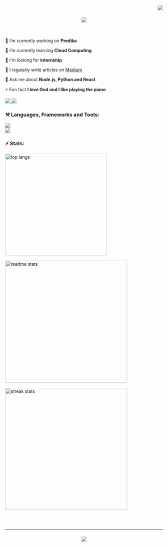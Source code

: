 <img align="right" src="https://visitor-badge.laobi.icu/badge?page_id=jcblanc2.jcblanc2" />

<h1 align="center">
    <img src="https://readme-typing-svg.herokuapp.com/?font=Righteous&size=35&center=true&vCenter=true&width=500&height=70&duration=4000&lines=Hi+👋,+I'm+John+Clayton!;" />
</h1>


<br/>

🔭 I’m currently working on **Predika**

🌱 I’m currently learning **Cloud Computing**

👯 I'm looking for **internship**

📝 I regularly write articles on [Medium](https://medium.com/@jclaytonblanc)

💬 Ask me about **Node.js, Python and React**

⚡ Fun fact **I love God and I like playing the piano**
 
 
<div align="left"> 
  <a href="mailto:jclaytonblanc@gmail.com">
    <img src="https://img.shields.io/badge/Gmail-333333?style=for-the-badge&logo=gmail&logoColor=red" />
  </a>
  <a href="https://www.linkedin.com/in/johnclaytonblanc" target="_blank">
    <img src="https://img.shields.io/badge/LinkedIn-0077B5?style=for-the-badge&logo=linkedin&logoColor=white" target="_blank" />
  </a>
</div>


<h3 align="left">⚒️ Languages, Frameworks and Tools:</h3>
<div align="left">
  <img src="https://skillicons.dev/icons?i=nodejs,express,python,react,docker,tailwind" /><br>
  <img src="https://skillicons.dev/icons?i=mysql,postgres,linux,cs,azure" />
</div>


<h3 align="left">⚡ Stats:</h3>
<div align=left>
  <img width=325 align="center" src="https://github-readme-stats.vercel.app/api/top-langs/?username=jcblanc2&hide=HTML&langs_count=8&layout=compact&theme=react&border_radius=10&size_weight=0.8&count_weight=0.5&exclude_repo=github-readme-stats" alt="top langs" />
<br/><br/>

  <img width=390 src="https://github-readme-stats.vercel.app/api?username=jcblanc2&count_private=true&show_icons=true&theme=react&rank_icon=github&border_radius=10" alt="readme stats" />
  <br/><br/>
  
  <img width=390 src="https://streak-stats.demolab.com/?user=jcblanc2&count_private=true&theme=react&border_radius=10" alt="streak stats"/>
</div>

<br/><br/>
<hr/>

<h3 align="center">
  <img src="https://readme-typing-svg.herokuapp.com/?font=Righteous&size=25&center=true&vCenter=true&width=500&height=70&duration=4000&lines=Thanks+for+visiting!+✌️;">
</h3>

